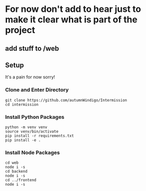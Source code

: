 # For now don't add to hear just to make it clear what is part of the project
## add stuff to /web

## Setup
It's a pain for now sorry!
### Clone and Enter Directory
```
git clone https://github.com/autumnWindigo/Intermission
cd intermission
```
### Install Python Packages
```
python -m venv venv
source venv/bin/activate
pip install -r requirements.txt
pip install -e .
```

### Install Node Packages
```
cd web
node i -s
cd backend
node i -s
cd ../frontend
node i -s
```
